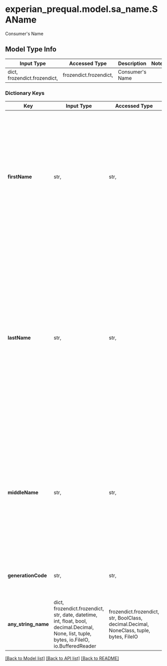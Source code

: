 # experian_prequal.model.sa_name.SAName

Consumer's Name

## Model Type Info
Input Type | Accessed Type | Description | Notes
------------ | ------------- | ------------- | -------------
dict, frozendict.frozendict,  | frozendict.frozendict,  | Consumer&#x27;s Name | 

### Dictionary Keys
Key | Input Type | Accessed Type | Description | Notes
------------ | ------------- | ------------- | ------------- | -------------
**firstName** | str,  | str,  | The full first name is required. The minimum entry is the first name initial. Blanks and special characters (except dash) are not allowed. Compound names should contain a dash (e.g., Billy-Bob). | 
**lastName** | str,  | str,  | The full applicant&#x27;s surname is required. If the surname contains two surnames, then split the surnames with a hyphen (e.g., Smith-Jones). The surname can also be input with an apostrophe (e.g., O&#x27;Brien), although apostrophe usage is limited to the letters D, L, and O. | [optional] 
**middleName** | str,  | str,  | The full middle name should be entered when available. A middle initial is acceptable. Blanks and special characters are not allowed. Omit if the middle name is not available. | [optional] 
**generationCode** | str,  | str,  | Generation Code - Enum - [Jr, Sr, II, III, IV, V, VI, VII, VIII, IX], Default - Sr | [optional] 
**any_string_name** | dict, frozendict.frozendict, str, date, datetime, int, float, bool, decimal.Decimal, None, list, tuple, bytes, io.FileIO, io.BufferedReader | frozendict.frozendict, str, BoolClass, decimal.Decimal, NoneClass, tuple, bytes, FileIO | any string name can be used but the value must be the correct type | [optional]

[[Back to Model list]](../../README.md#documentation-for-models) [[Back to API list]](../../README.md#documentation-for-api-endpoints) [[Back to README]](../../README.md)

